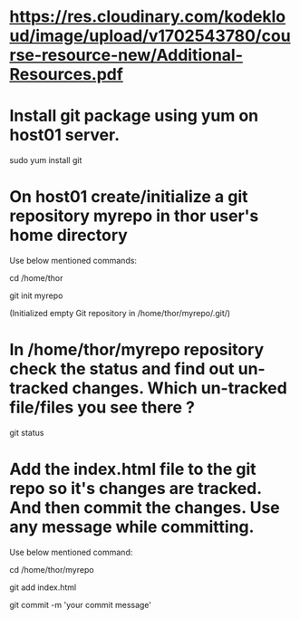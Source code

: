# https://res.cloudinary.com/kodekloud/image/upload/v1702543780/course-resource-new/Additional-Resources.pdf

# Install git package using yum on host01 server.

 sudo yum install git

 # On host01 create/initialize a git repository myrepo in thor user's home directory

 Use below mentioned commands:

cd /home/thor

git init myrepo

(Initialized empty Git repository in /home/thor/myrepo/.git/)

# In /home/thor/myrepo repository check the status and find out un-tracked changes. Which un-tracked file/files you see there ?

git status

# Add the index.html file to the git repo so it's changes are tracked. And then commit the changes. Use any message while committing.

Use below mentioned command:

cd /home/thor/myrepo

git add index.html

git commit -m 'your commit message'








